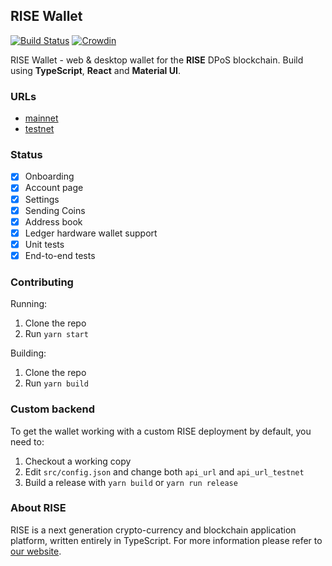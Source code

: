 ## RISE Wallet

[![Build Status](https://travis-ci.org/RiseVision/rise-react-wallet.svg?branch=master)](https://travis-ci.org/RiseVision/rise-react-wallet)
[![Crowdin](https://d322cqt584bo4o.cloudfront.net/rise-web-wallet/localized.svg)](https://crowdin.com/project/rise-web-wallet)

RISE Wallet - web & desktop wallet for the **RISE** DPoS blockchain. Build using **TypeScript**, **React** and **Material UI**.

### URLs

- [mainnet](https://wallet-beta.rise.vision/)
- [testnet](https://twallet-beta.rise.vision/)

### Status

- [x] Onboarding
- [x] Account page
- [x] Settings
- [x] Sending Coins
- [x] Address book
- [x] Ledger hardware wallet support
- [x] Unit tests
- [x] End-to-end tests

### Contributing

Running:
1. Clone the repo
1. Run `yarn start`

Building:
1. Clone the repo
1. Run `yarn build`

### Custom backend

To get the wallet working with a custom RISE deployment by default, you need to:
1. Checkout a working copy
1. Edit `src/config.json` and change both `api_url` and `api_url_testnet`
1. Build a release with `yarn build` or `yarn run release`


### About RISE

RISE is a next generation crypto-currency and blockchain application platform, written entirely in TypeScript. For more information please refer to [our website](https://rise.vision/).
